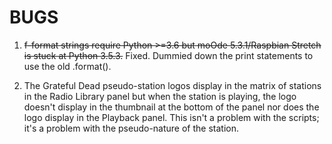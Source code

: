 # BUGS

1. ~~f-format strings require Python >=3.6 but moOde 5.3.1/Raspbian Stretch is stuck at Python 3.5.3.~~
Fixed. Dummied down the print statements to use the old .format().

2. The Grateful Dead pseudo-station logos display in the matrix of stations in the Radio Library panel but when the station is playing, the logo doesn't display in the thumbnail at the bottom of the panel nor does the logo display in the Playback panel. This isn't a problem with the scripts; it's a problem with the pseudo-nature of the station.




